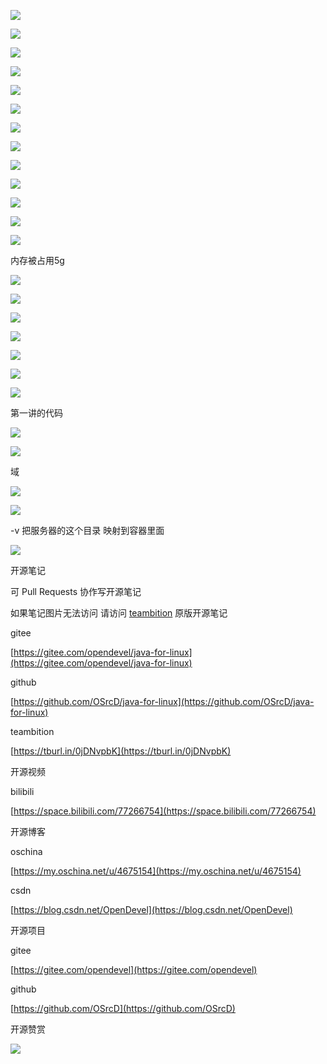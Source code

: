 ![](https://tcs.teambition.net/storage/312244a5fda099724a7df933fe4d0f9e4323?Signature=eyJhbGciOiJIUzI1NiIsInR5cCI6IkpXVCJ9.eyJBcHBJRCI6IjU5Mzc3MGZmODM5NjMyMDAyZTAzNThmMSIsIl9hcHBJZCI6IjU5Mzc3MGZmODM5NjMyMDAyZTAzNThmMSIsIl9vcmdhbml6YXRpb25JZCI6IjVmNTQ2ZDkyODI1NWU3ZjU1MzkxZmUwOSIsImV4cCI6MTYxMzAwNTc1MywiaWF0IjoxNjEyNDAwOTUzLCJyZXNvdXJjZSI6Ii9zdG9yYWdlLzMxMjI0NGE1ZmRhMDk5NzI0YTdkZjkzM2ZlNGQwZjllNDMyMyJ9.SWtw5VAbHJN3A8OLPIbDaVPXtIL_G-cCxUaOab71ciM&download=image.png "")

![](https://tcs.teambition.net/storage/31227d04f7ad8f127832de6380d624b10a25?Signature=eyJhbGciOiJIUzI1NiIsInR5cCI6IkpXVCJ9.eyJBcHBJRCI6IjU5Mzc3MGZmODM5NjMyMDAyZTAzNThmMSIsIl9hcHBJZCI6IjU5Mzc3MGZmODM5NjMyMDAyZTAzNThmMSIsIl9vcmdhbml6YXRpb25JZCI6IjVmNTQ2ZDkyODI1NWU3ZjU1MzkxZmUwOSIsImV4cCI6MTYxMzAwNTc4MywiaWF0IjoxNjEyNDAwOTgzLCJyZXNvdXJjZSI6Ii9zdG9yYWdlLzMxMjI3ZDA0ZjdhZDhmMTI3ODMyZGU2MzgwZDYyNGIxMGEyNSJ9.8txOY47dEv9Q2OfeuHTQsgJyb6B-Wo27Lhc83xA_BfQ&download=image.png "")

![](https://tcs.teambition.net/storage/3122014b51e049f0ec0b2f37077175e1ab0e?Signature=eyJhbGciOiJIUzI1NiIsInR5cCI6IkpXVCJ9.eyJBcHBJRCI6IjU5Mzc3MGZmODM5NjMyMDAyZTAzNThmMSIsIl9hcHBJZCI6IjU5Mzc3MGZmODM5NjMyMDAyZTAzNThmMSIsIl9vcmdhbml6YXRpb25JZCI6IjVmNTQ2ZDkyODI1NWU3ZjU1MzkxZmUwOSIsImV4cCI6MTYxMzAwNTgxMiwiaWF0IjoxNjEyNDAxMDEyLCJyZXNvdXJjZSI6Ii9zdG9yYWdlLzMxMjIwMTRiNTFlMDQ5ZjBlYzBiMmYzNzA3NzE3NWUxYWIwZSJ9.LHBvoY_BrKGnd0VvpZ62XccHxNL1oDprY5l4ACNCLpE&download=image.png "")

![](https://tcs.teambition.net/storage/312219fcc82d37365e7b33083d817d4552e0?Signature=eyJhbGciOiJIUzI1NiIsInR5cCI6IkpXVCJ9.eyJBcHBJRCI6IjU5Mzc3MGZmODM5NjMyMDAyZTAzNThmMSIsIl9hcHBJZCI6IjU5Mzc3MGZmODM5NjMyMDAyZTAzNThmMSIsIl9vcmdhbml6YXRpb25JZCI6IjVmNTQ2ZDkyODI1NWU3ZjU1MzkxZmUwOSIsImV4cCI6MTYxMzAwNTgzMSwiaWF0IjoxNjEyNDAxMDMxLCJyZXNvdXJjZSI6Ii9zdG9yYWdlLzMxMjIxOWZjYzgyZDM3MzY1ZTdiMzMwODNkODE3ZDQ1NTJlMCJ9.k9T5pzSpClX80shxbhr9rN13Ij7d4j54vC41wANZh_s&download=image.png "")

![](https://tcs.teambition.net/storage/3122c655a5593100d5be6d122aa564e8a938?Signature=eyJhbGciOiJIUzI1NiIsInR5cCI6IkpXVCJ9.eyJBcHBJRCI6IjU5Mzc3MGZmODM5NjMyMDAyZTAzNThmMSIsIl9hcHBJZCI6IjU5Mzc3MGZmODM5NjMyMDAyZTAzNThmMSIsIl9vcmdhbml6YXRpb25JZCI6IjVmNTQ2ZDkyODI1NWU3ZjU1MzkxZmUwOSIsImV4cCI6MTYxMzAwNTkzMywiaWF0IjoxNjEyNDAxMTMzLCJyZXNvdXJjZSI6Ii9zdG9yYWdlLzMxMjJjNjU1YTU1OTMxMDBkNWJlNmQxMjJhYTU2NGU4YTkzOCJ9.FE8wXBG1mu3xtvxCas0qmS4CfCUf59moqbQrELuLknQ&download=image.png "")

![](https://tcs.teambition.net/storage/312213664039c9b91659c83337876062c9df?Signature=eyJhbGciOiJIUzI1NiIsInR5cCI6IkpXVCJ9.eyJBcHBJRCI6IjU5Mzc3MGZmODM5NjMyMDAyZTAzNThmMSIsIl9hcHBJZCI6IjU5Mzc3MGZmODM5NjMyMDAyZTAzNThmMSIsIl9vcmdhbml6YXRpb25JZCI6IjVmNTQ2ZDkyODI1NWU3ZjU1MzkxZmUwOSIsImV4cCI6MTYxMzAwNTk1NSwiaWF0IjoxNjEyNDAxMTU1LCJyZXNvdXJjZSI6Ii9zdG9yYWdlLzMxMjIxMzY2NDAzOWM5YjkxNjU5YzgzMzM3ODc2MDYyYzlkZiJ9.Ga5LXR9lmPYlVlImoOfa8K4pOliIEl9kZpMXEPU0MNI&download=image.png "")

![](https://tcs.teambition.net/storage/3122a0388c31f1c06a75cf2e17d402a5731c?Signature=eyJhbGciOiJIUzI1NiIsInR5cCI6IkpXVCJ9.eyJBcHBJRCI6IjU5Mzc3MGZmODM5NjMyMDAyZTAzNThmMSIsIl9hcHBJZCI6IjU5Mzc3MGZmODM5NjMyMDAyZTAzNThmMSIsIl9vcmdhbml6YXRpb25JZCI6IjVmNTQ2ZDkyODI1NWU3ZjU1MzkxZmUwOSIsImV4cCI6MTYxMzAwNTk3OSwiaWF0IjoxNjEyNDAxMTc5LCJyZXNvdXJjZSI6Ii9zdG9yYWdlLzMxMjJhMDM4OGMzMWYxYzA2YTc1Y2YyZTE3ZDQwMmE1NzMxYyJ9.fmyd3N_-8mliBeoUlhfnLsAuOhUtrgs80lN8ERuWVoE&download=image.png "")

![](https://tcs.teambition.net/storage/3122de55c76d4ba4d0e2edd4e31beaaf1abd?Signature=eyJhbGciOiJIUzI1NiIsInR5cCI6IkpXVCJ9.eyJBcHBJRCI6IjU5Mzc3MGZmODM5NjMyMDAyZTAzNThmMSIsIl9hcHBJZCI6IjU5Mzc3MGZmODM5NjMyMDAyZTAzNThmMSIsIl9vcmdhbml6YXRpb25JZCI6IjVmNTQ2ZDkyODI1NWU3ZjU1MzkxZmUwOSIsImV4cCI6MTYxMzAwNjAwNiwiaWF0IjoxNjEyNDAxMjA2LCJyZXNvdXJjZSI6Ii9zdG9yYWdlLzMxMjJkZTU1Yzc2ZDRiYTRkMGUyZWRkNGUzMWJlYWFmMWFiZCJ9.qgMeVIVr24h0RwCKbHaeZQqmga_a0VuR-UqoT0KGWq8&download=image.png "")

![](https://tcs.teambition.net/storage/3122185b618a2f6b06d0b7aee004edb00301?Signature=eyJhbGciOiJIUzI1NiIsInR5cCI6IkpXVCJ9.eyJBcHBJRCI6IjU5Mzc3MGZmODM5NjMyMDAyZTAzNThmMSIsIl9hcHBJZCI6IjU5Mzc3MGZmODM5NjMyMDAyZTAzNThmMSIsIl9vcmdhbml6YXRpb25JZCI6IjVmNTQ2ZDkyODI1NWU3ZjU1MzkxZmUwOSIsImV4cCI6MTYxMzAwNjAzMSwiaWF0IjoxNjEyNDAxMjMxLCJyZXNvdXJjZSI6Ii9zdG9yYWdlLzMxMjIxODViNjE4YTJmNmIwNmQwYjdhZWUwMDRlZGIwMDMwMSJ9.ixaU2VwmC-wbQzdKe9Dl4dlocmwXC1kPlXpA9UdsE2Q&download=image.png "")

![](https://tcs.teambition.net/storage/31225ffd1fb3aaa0c18f0ed2f9b165da22ef?Signature=eyJhbGciOiJIUzI1NiIsInR5cCI6IkpXVCJ9.eyJBcHBJRCI6IjU5Mzc3MGZmODM5NjMyMDAyZTAzNThmMSIsIl9hcHBJZCI6IjU5Mzc3MGZmODM5NjMyMDAyZTAzNThmMSIsIl9vcmdhbml6YXRpb25JZCI6IjVmNTQ2ZDkyODI1NWU3ZjU1MzkxZmUwOSIsImV4cCI6MTYxMzAwNjA2NCwiaWF0IjoxNjEyNDAxMjY0LCJyZXNvdXJjZSI6Ii9zdG9yYWdlLzMxMjI1ZmZkMWZiM2FhYTBjMThmMGVkMmY5YjE2NWRhMjJlZiJ9.oEX6tovlJhFEswG3YrrnNYvpSsInVfoGrJ_y8Q98eCk&download=image.png "")

![](https://tcs.teambition.net/storage/3122b8045cbb36f813ebbdfc52b6f1e42ba9?Signature=eyJhbGciOiJIUzI1NiIsInR5cCI6IkpXVCJ9.eyJBcHBJRCI6IjU5Mzc3MGZmODM5NjMyMDAyZTAzNThmMSIsIl9hcHBJZCI6IjU5Mzc3MGZmODM5NjMyMDAyZTAzNThmMSIsIl9vcmdhbml6YXRpb25JZCI6IjVmNTQ2ZDkyODI1NWU3ZjU1MzkxZmUwOSIsImV4cCI6MTYxMzAwNjEwOCwiaWF0IjoxNjEyNDAxMzA4LCJyZXNvdXJjZSI6Ii9zdG9yYWdlLzMxMjJiODA0NWNiYjM2ZjgxM2ViYmRmYzUyYjZmMWU0MmJhOSJ9.ug35G6k_Joj5cVI-HJjCTLv6x0PdL92Nd4FClFGJu3k&download=image.png "")

![](https://tcs.teambition.net/storage/3122d3cbad9abf2d75b3be857e8a0d571a32?Signature=eyJhbGciOiJIUzI1NiIsInR5cCI6IkpXVCJ9.eyJBcHBJRCI6IjU5Mzc3MGZmODM5NjMyMDAyZTAzNThmMSIsIl9hcHBJZCI6IjU5Mzc3MGZmODM5NjMyMDAyZTAzNThmMSIsIl9vcmdhbml6YXRpb25JZCI6IjVmNTQ2ZDkyODI1NWU3ZjU1MzkxZmUwOSIsImV4cCI6MTYxMzAwNjEzOCwiaWF0IjoxNjEyNDAxMzM4LCJyZXNvdXJjZSI6Ii9zdG9yYWdlLzMxMjJkM2NiYWQ5YWJmMmQ3NWIzYmU4NTdlOGEwZDU3MWEzMiJ9.6ZKoQTzBl3u6t6dcYuC22FLBK8ehSfeedj2j-KoRkgI&download=image.png "")

![](https://tcs.teambition.net/storage/3122ca04ed69ff1237466c000c2ac2a45231?Signature=eyJhbGciOiJIUzI1NiIsInR5cCI6IkpXVCJ9.eyJBcHBJRCI6IjU5Mzc3MGZmODM5NjMyMDAyZTAzNThmMSIsIl9hcHBJZCI6IjU5Mzc3MGZmODM5NjMyMDAyZTAzNThmMSIsIl9vcmdhbml6YXRpb25JZCI6IjVmNTQ2ZDkyODI1NWU3ZjU1MzkxZmUwOSIsImV4cCI6MTYxMzAwNjE5MiwiaWF0IjoxNjEyNDAxMzkyLCJyZXNvdXJjZSI6Ii9zdG9yYWdlLzMxMjJjYTA0ZWQ2OWZmMTIzNzQ2NmMwMDBjMmFjMmE0NTIzMSJ9.dUU1JMiEAy5qw6ogv-EzOHOFNlUjMZ5yhH1uWbxVD1Q&download=image.png "")

内存被占用5g

![](https://tcs.teambition.net/storage/3122cbade36471d3b9f4383cd82449ca8a36?Signature=eyJhbGciOiJIUzI1NiIsInR5cCI6IkpXVCJ9.eyJBcHBJRCI6IjU5Mzc3MGZmODM5NjMyMDAyZTAzNThmMSIsIl9hcHBJZCI6IjU5Mzc3MGZmODM5NjMyMDAyZTAzNThmMSIsIl9vcmdhbml6YXRpb25JZCI6IjVmNTQ2ZDkyODI1NWU3ZjU1MzkxZmUwOSIsImV4cCI6MTYxMzAwNjI2NiwiaWF0IjoxNjEyNDAxNDY2LCJyZXNvdXJjZSI6Ii9zdG9yYWdlLzMxMjJjYmFkZTM2NDcxZDNiOWY0MzgzY2Q4MjQ0OWNhOGEzNiJ9.OBggPw78uB9Dn9JQwQ-TGqk_f89WX1MSXFSCXv6cAvQ&download=image.png "")

![](https://tcs.teambition.net/storage/312298fe624d91f8c1b57b8755004e90b6e9?Signature=eyJhbGciOiJIUzI1NiIsInR5cCI6IkpXVCJ9.eyJBcHBJRCI6IjU5Mzc3MGZmODM5NjMyMDAyZTAzNThmMSIsIl9hcHBJZCI6IjU5Mzc3MGZmODM5NjMyMDAyZTAzNThmMSIsIl9vcmdhbml6YXRpb25JZCI6IjVmNTQ2ZDkyODI1NWU3ZjU1MzkxZmUwOSIsImV4cCI6MTYxMzAwNjMwMCwiaWF0IjoxNjEyNDAxNTAwLCJyZXNvdXJjZSI6Ii9zdG9yYWdlLzMxMjI5OGZlNjI0ZDkxZjhjMWI1N2I4NzU1MDA0ZTkwYjZlOSJ9.QcvVW8OmCbHJg3dZGcDGQzXI_R7kAzrMVxqEdCdmBjs&download=image.png "")

![](https://tcs.teambition.net/storage/31226fc2ee0652d20a77620e5fdb8db844c2?Signature=eyJhbGciOiJIUzI1NiIsInR5cCI6IkpXVCJ9.eyJBcHBJRCI6IjU5Mzc3MGZmODM5NjMyMDAyZTAzNThmMSIsIl9hcHBJZCI6IjU5Mzc3MGZmODM5NjMyMDAyZTAzNThmMSIsIl9vcmdhbml6YXRpb25JZCI6IjVmNTQ2ZDkyODI1NWU3ZjU1MzkxZmUwOSIsImV4cCI6MTYxMzAwNjMzMywiaWF0IjoxNjEyNDAxNTMzLCJyZXNvdXJjZSI6Ii9zdG9yYWdlLzMxMjI2ZmMyZWUwNjUyZDIwYTc3NjIwZTVmZGI4ZGI4NDRjMiJ9.jOuE6LdbblyhcpYJGjX3RHsqOybrgwMt68GQTcGQGfI&download=image.png "")

![](https://tcs.teambition.net/storage/31220cb5c23cdded597b850021742e964b7b?Signature=eyJhbGciOiJIUzI1NiIsInR5cCI6IkpXVCJ9.eyJBcHBJRCI6IjU5Mzc3MGZmODM5NjMyMDAyZTAzNThmMSIsIl9hcHBJZCI6IjU5Mzc3MGZmODM5NjMyMDAyZTAzNThmMSIsIl9vcmdhbml6YXRpb25JZCI6IjVmNTQ2ZDkyODI1NWU3ZjU1MzkxZmUwOSIsImV4cCI6MTYxMzAwNjM3NiwiaWF0IjoxNjEyNDAxNTc2LCJyZXNvdXJjZSI6Ii9zdG9yYWdlLzMxMjIwY2I1YzIzY2RkZWQ1OTdiODUwMDIxNzQyZTk2NGI3YiJ9.-0zpxEB5gyrWdq8PQAx3MsWGl5xeyJjvj7Tdl3WfwYc&download=image.png "")

![](https://tcs.teambition.net/storage/3122eb67350a988e58f5572a54878d90da46?Signature=eyJhbGciOiJIUzI1NiIsInR5cCI6IkpXVCJ9.eyJBcHBJRCI6IjU5Mzc3MGZmODM5NjMyMDAyZTAzNThmMSIsIl9hcHBJZCI6IjU5Mzc3MGZmODM5NjMyMDAyZTAzNThmMSIsIl9vcmdhbml6YXRpb25JZCI6IjVmNTQ2ZDkyODI1NWU3ZjU1MzkxZmUwOSIsImV4cCI6MTYxMzAwNjQxNCwiaWF0IjoxNjEyNDAxNjE0LCJyZXNvdXJjZSI6Ii9zdG9yYWdlLzMxMjJlYjY3MzUwYTk4OGU1OGY1NTcyYTU0ODc4ZDkwZGE0NiJ9.0mVfKnefoM399dvOktFupoFUimtbqZRnTudaxD2dLH4&download=image.png "")



![](https://tcs.teambition.net/storage/31228222caefea7b5f32fe789debfdf03861?Signature=eyJhbGciOiJIUzI1NiIsInR5cCI6IkpXVCJ9.eyJBcHBJRCI6IjU5Mzc3MGZmODM5NjMyMDAyZTAzNThmMSIsIl9hcHBJZCI6IjU5Mzc3MGZmODM5NjMyMDAyZTAzNThmMSIsIl9vcmdhbml6YXRpb25JZCI6IjVmNTQ2ZDkyODI1NWU3ZjU1MzkxZmUwOSIsImV4cCI6MTYxMzAwNjQ5NiwiaWF0IjoxNjEyNDAxNjk2LCJyZXNvdXJjZSI6Ii9zdG9yYWdlLzMxMjI4MjIyY2FlZmVhN2I1ZjMyZmU3ODlkZWJmZGYwMzg2MSJ9.dabSo4Q8Gm3kBDTrlESgCyHEbbqwsnwkhPwIPj25QEI&download=image.png "")

![](https://tcs.teambition.net/storage/3122efae29258cf6edde554256664f2d25cb?Signature=eyJhbGciOiJIUzI1NiIsInR5cCI6IkpXVCJ9.eyJBcHBJRCI6IjU5Mzc3MGZmODM5NjMyMDAyZTAzNThmMSIsIl9hcHBJZCI6IjU5Mzc3MGZmODM5NjMyMDAyZTAzNThmMSIsIl9vcmdhbml6YXRpb25JZCI6IjVmNTQ2ZDkyODI1NWU3ZjU1MzkxZmUwOSIsImV4cCI6MTYxMzAwNjU2NywiaWF0IjoxNjEyNDAxNzY3LCJyZXNvdXJjZSI6Ii9zdG9yYWdlLzMxMjJlZmFlMjkyNThjZjZlZGRlNTU0MjU2NjY0ZjJkMjVjYiJ9.AqLuaYfs899B-J6kLkifqRGMBhH5wa9DwqtgFADdAjg&download=image.png "")

第一讲的代码

![](https://tcs.teambition.net/storage/31222f5a91808d896c0839d932c222df2ea6?Signature=eyJhbGciOiJIUzI1NiIsInR5cCI6IkpXVCJ9.eyJBcHBJRCI6IjU5Mzc3MGZmODM5NjMyMDAyZTAzNThmMSIsIl9hcHBJZCI6IjU5Mzc3MGZmODM5NjMyMDAyZTAzNThmMSIsIl9vcmdhbml6YXRpb25JZCI6IjVmNTQ2ZDkyODI1NWU3ZjU1MzkxZmUwOSIsImV4cCI6MTYxMzAwNjU5NCwiaWF0IjoxNjEyNDAxNzk0LCJyZXNvdXJjZSI6Ii9zdG9yYWdlLzMxMjIyZjVhOTE4MDhkODk2YzA4MzlkOTMyYzIyMmRmMmVhNiJ9.W_pgqIf9S7-73bvxo4B5vXPMuNAA0NnbWuSZsj8tLz4&download=image.png "")

![](https://tcs.teambition.net/storage/31226a32cffa15e81df486dfb33779752320?Signature=eyJhbGciOiJIUzI1NiIsInR5cCI6IkpXVCJ9.eyJBcHBJRCI6IjU5Mzc3MGZmODM5NjMyMDAyZTAzNThmMSIsIl9hcHBJZCI6IjU5Mzc3MGZmODM5NjMyMDAyZTAzNThmMSIsIl9vcmdhbml6YXRpb25JZCI6IjVmNTQ2ZDkyODI1NWU3ZjU1MzkxZmUwOSIsImV4cCI6MTYxMzAwNjY4MiwiaWF0IjoxNjEyNDAxODgyLCJyZXNvdXJjZSI6Ii9zdG9yYWdlLzMxMjI2YTMyY2ZmYTE1ZTgxZGY0ODZkZmIzMzc3OTc1MjMyMCJ9.TazN0CDCw_08AhW74wsujf78G5hvEOFTh7b2NgE5USo&download=image.png "")

域



![](https://tcs.teambition.net/storage/3122b0379908cea7d176cb7eeb9a69ed98e6?Signature=eyJhbGciOiJIUzI1NiIsInR5cCI6IkpXVCJ9.eyJBcHBJRCI6IjU5Mzc3MGZmODM5NjMyMDAyZTAzNThmMSIsIl9hcHBJZCI6IjU5Mzc3MGZmODM5NjMyMDAyZTAzNThmMSIsIl9vcmdhbml6YXRpb25JZCI6IjVmNTQ2ZDkyODI1NWU3ZjU1MzkxZmUwOSIsImV4cCI6MTYxMzAwNjcyMiwiaWF0IjoxNjEyNDAxOTIyLCJyZXNvdXJjZSI6Ii9zdG9yYWdlLzMxMjJiMDM3OTkwOGNlYTdkMTc2Y2I3ZWViOWE2OWVkOThlNiJ9.J3xLsO1RCURiTLUthcwvix7b7hrWl-WqlAexy3y6mQo&download=image.png "")

![](https://tcs.teambition.net/storage/31225cc4467617fbe6ffcbf96fc799533537?Signature=eyJhbGciOiJIUzI1NiIsInR5cCI6IkpXVCJ9.eyJBcHBJRCI6IjU5Mzc3MGZmODM5NjMyMDAyZTAzNThmMSIsIl9hcHBJZCI6IjU5Mzc3MGZmODM5NjMyMDAyZTAzNThmMSIsIl9vcmdhbml6YXRpb25JZCI6IjVmNTQ2ZDkyODI1NWU3ZjU1MzkxZmUwOSIsImV4cCI6MTYxMzAwNjc5NiwiaWF0IjoxNjEyNDAxOTk2LCJyZXNvdXJjZSI6Ii9zdG9yYWdlLzMxMjI1Y2M0NDY3NjE3ZmJlNmZmY2JmOTZmYzc5OTUzMzUzNyJ9.vRafLEwGf5oKHmEdu_xMZs5DyMofbE5ypAWufSvDq8U&download=image.png "")

-v 把服务器的这个目录 映射到容器里面

![](https://tcs.teambition.net/storage/31225134b2fe2fa382faacf88429e739a524?Signature=eyJhbGciOiJIUzI1NiIsInR5cCI6IkpXVCJ9.eyJBcHBJRCI6IjU5Mzc3MGZmODM5NjMyMDAyZTAzNThmMSIsIl9hcHBJZCI6IjU5Mzc3MGZmODM5NjMyMDAyZTAzNThmMSIsIl9vcmdhbml6YXRpb25JZCI6IjVmNTQ2ZDkyODI1NWU3ZjU1MzkxZmUwOSIsImV4cCI6MTYxMzAwNjk1NSwiaWF0IjoxNjEyNDAyMTU1LCJyZXNvdXJjZSI6Ii9zdG9yYWdlLzMxMjI1MTM0YjJmZTJmYTM4MmZhYWNmODg0MjllNzM5YTUyNCJ9.1Mv5Jq4eVhPrfJ_zZqHTMDXq66y2VEajENORWdVmAN4&download=image.png "")





开源笔记

可 Pull Requests 协作写开源笔记

如果笔记图片无法访问 请访问 [teambition](https://tburl.in/0jDNvpbK) 原版开源笔记

gitee

[https://gitee.com/opendevel/java-for-linux](https://gitee.com/opendevel/java-for-linux)

github

[https://github.com/OSrcD/java-for-linux](https://github.com/OSrcD/java-for-linux)

teambition

[https://tburl.in/0jDNvpbK](https://tburl.in/0jDNvpbK)

开源视频

bilibili

[https://space.bilibili.com/77266754](https://space.bilibili.com/77266754)

开源博客

oschina

[https://my.oschina.net/u/4675154](https://my.oschina.net/u/4675154)

csdn

[https://blog.csdn.net/OpenDevel](https://blog.csdn.net/OpenDevel)

开源项目

gitee

[https://gitee.com/opendevel](https://gitee.com/opendevel)

github

[https://github.com/OSrcD](https://github.com/OSrcD)

开源赞赏

![](https://tcs.teambition.net/storage/3121aed56e96d914e1046f3b498b493ce232?Signature=eyJhbGciOiJIUzI1NiIsInR5cCI6IkpXVCJ9.eyJBcHBJRCI6IjU5Mzc3MGZmODM5NjMyMDAyZTAzNThmMSIsIl9hcHBJZCI6IjU5Mzc3MGZmODM5NjMyMDAyZTAzNThmMSIsIl9vcmdhbml6YXRpb25JZCI6IiIsImV4cCI6MTYxMzAwNTY2NCwiaWF0IjoxNjEyNDAwODY0LCJyZXNvdXJjZSI6Ii9zdG9yYWdlLzMxMjFhZWQ1NmU5NmQ5MTRlMTA0NmYzYjQ5OGI0OTNjZTIzMiJ9.pP6sqmGzoJOjO_W17MBuUjloFDA1n_-6K6fRS4G8uFY&download=image.png "")

